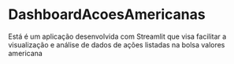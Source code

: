 # DashboardAcoesAmericanas
Está é um aplicação desenvolvida com Streamlit que visa facilitar a visualização e análise de dados de ações listadas na bolsa valores americana
